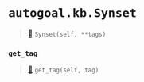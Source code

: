 # `autogoal.kb.Synset`

> [📝](https://github.com/autogal/autogoal/blob/master/autogoal/kb/_data.py#L402)
> `Synset(self, **tags)`

### `get_tag`

> [📝](https://github.com/autogoal/autogoal/blob/master/autogoal/kb/_data.py#L220)
> `get_tag(self, tag)`

